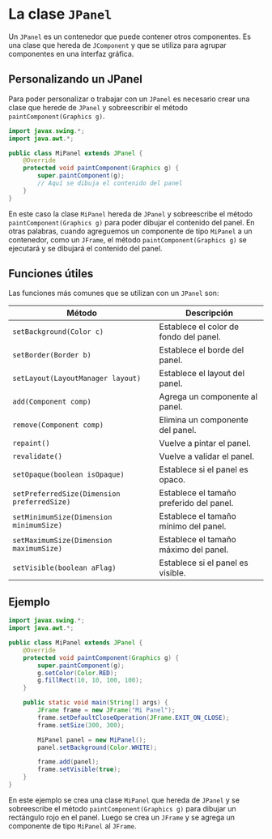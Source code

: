 # La clase `JPanel`

Un `JPanel` es un contenedor que puede contener otros componentes. Es una clase que hereda de `JComponent` y que se
utiliza para agrupar componentes en una interfaz gráfica.

## Personalizando un JPanel

Para poder personalizar o trabajar con un `JPanel` es necesario crear una clase que herede de `JPanel` y sobreescribir
el método `paintComponent(Graphics g)`.

```java
import javax.swing.*;
import java.awt.*;

public class MiPanel extends JPanel {
    @Override
    protected void paintComponent(Graphics g) {
        super.paintComponent(g);
        // Aquí se dibuja el contenido del panel
    }
}
```

En este caso la clase `MiPanel` hereda de `JPanel` y sobreescribe el método `paintComponent(Graphics g)` para poder
dibujar el contenido del panel. En otras palabras, cuando agreguemos un componente de tipo `MiPanel` a un contenedor,
como un `JFrame`, el método `paintComponent(Graphics g)` se ejecutará y se dibujará el contenido del panel.

## Funciones útiles

Las funciones más comunes que se utilizan con un `JPanel` son:

| Método                                      | Descripción                              |
|---------------------------------------------|------------------------------------------|
| `setBackground(Color c)`                    | Establece el color de fondo del panel.   |
| `setBorder(Border b)`                       | Establece el borde del panel.            |
| `setLayout(LayoutManager layout)`           | Establece el layout del panel.           |
| `add(Component comp)`                       | Agrega un componente al panel.           |
| `remove(Component comp)`                    | Elimina un componente del panel.         |
| `repaint()`                                 | Vuelve a pintar el panel.                |
| `revalidate()`                              | Vuelve a validar el panel.               |
| `setOpaque(boolean isOpaque)`               | Establece si el panel es opaco.          |
| `setPreferredSize(Dimension preferredSize)` | Establece el tamaño preferido del panel. |
| `setMinimumSize(Dimension minimumSize)`     | Establece el tamaño mínimo del panel.    |
| `setMaximumSize(Dimension maximumSize)`     | Establece el tamaño máximo del panel.    |
| `setVisible(boolean aFlag)`                 | Establece si el panel es visible.        |

## Ejemplo

```java
import javax.swing.*;
import java.awt.*;

public class MiPanel extends JPanel {
    @Override
    protected void paintComponent(Graphics g) {
        super.paintComponent(g);
        g.setColor(Color.RED);
        g.fillRect(10, 10, 100, 100);
    }

    public static void main(String[] args) {
        JFrame frame = new JFrame("Mi Panel");
        frame.setDefaultCloseOperation(JFrame.EXIT_ON_CLOSE);
        frame.setSize(300, 300);

        MiPanel panel = new MiPanel();
        panel.setBackground(Color.WHITE);

        frame.add(panel);
        frame.setVisible(true);
    }
}
```

En este ejemplo se crea una clase `MiPanel` que hereda de `JPanel` y se sobreescribe el método
`paintComponent(Graphics g)` para dibujar un rectángulo rojo en el panel. Luego se crea un `JFrame` y se agrega un
componente de tipo `MiPanel` al `JFrame`.